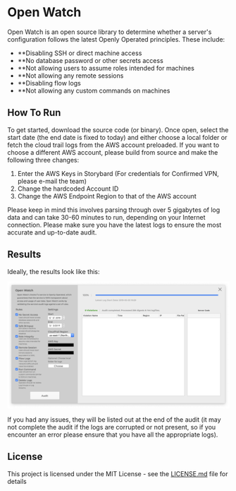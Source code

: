 # Open Watch

Open Watch is an open source library to determine whether a server's configuration follows the latest Openly Operated principles. These include:

* **Disabling SSH or direct machine access
* **No database password or other secrets access
* **Not allowing users to assume roles intended for machines
* **Not allowing any remote sessions
* **Disabling flow logs
* **Not allowing any custom commands on machines


## How To Run

To get started, download the source code (or binary). Once open, select the start date (the end date is fixed to today) and either choose a local folder or fetch the cloud trail logs from the AWS account preloaded. If you want to choose a different AWS account, please build from source and make the following three changes:

1) Enter the AWS Keys in Storybard (For credentials for Confirmed VPN, please e-mail the team)
2) Change the hardcoded Account ID
3) Change the AWS Endpoint Region to that of the AWS account

Please keep in mind this involves parsing through over 5 gigabytes of log data and can take 30-60 minutes to run, depending on your Internet connection. Please make sure you have the latest logs to ensure the most accurate and up-to-date audit.


## Results
Ideally, the results look like this:

![Successful Audit](https://github.com/OpenlyOperated/Open-Watch/raw/master/OpenWatchUI.png)

If you had any issues, they will be listed out at the end of the audit (it may not complete the audit if the logs are corrupted or not present, so if you encounter an error please ensure that you have all the appropriate logs).

## License

This project is licensed under the MIT License - see the [LICENSE.md](LICENSE.md) file for details



